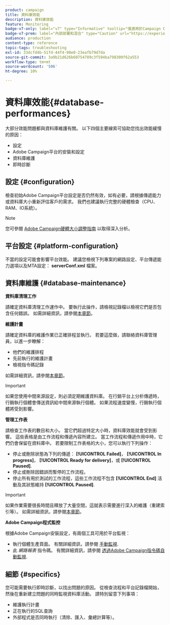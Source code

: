```yaml
---
product: campaign
title: 資料庫效能
description: 資料庫效能
feature: Monitoring
badge-v7-only: label="v7" type="Informative" tooltip="僅適用於Campaign Classic v7"
badge-v7-prem: label="內部部署和混合" type="Caution" url="https://experienceleague.adobe.com/docs/campaign-classic/using/installing-campaign-classic/architecture-and-hosting-models/hosting-models-lp/hosting-models.html?lang=zh-Hant" tooltip="僅適用於內部部署和混合部署"
audience: production
content-type: reference
topic-tags: troubleshooting
exl-id: 33dcfd4b-51fd-44f4-98e0-23eafb79d7da
source-git-commit: 3a9b21d626b60754789c3f594ba798309f62a553
workflow-type: tm+mt
source-wordcount: '506'
ht-degree: 10%

---
```


# 資料庫效能{#database-performances}



大部分效能問題都與資料庫維護有關。 以下四個主要線索可協助您找出效能緩慢的原因：

* 設定
* Adobe Campaign平台的安裝和設定
* 資料庫維護
* 即時診斷

## 設定 {#configuration}

檢查初始Adobe Campaign平台設定是否仍然有效，如有必要，請根據傳遞能力或資料庫大小重新評估客戶的需求。 我們也建議執行完整的硬體檢查（CPU、RAM、IO系統）。

>[!NOTE]
>
>您可參閱 [Adobe Campaign硬體大小調整指南](https://helpx.adobe.com/tw/campaign/kb/hardware-sizing-guide.html) 以取得深入分析。

## 平台設定 {#platform-configuration}

不當的設定可能會影響平台效能。 建議您檢視下列專案的網路設定、平台傳遞能力選項以及MTA設定： **serverConf.xml** 檔案。

## 資料庫維護 {#database-maintenance}

**資料庫清理工作**

請確定資料庫清理工作運作中。 要執行此操作，請檢視記錄檔以檢視它們是否包含任何錯誤。 如需詳細資訊，請參閱[本章節](../../production/using/database-cleanup-workflow.md)。

**維護計畫**

請確定資料庫的維護作業已正確排程並執行。 若要這麼做，請聯絡資料庫管理員，以進一步瞭解：

* 他們的維護排程
* 先前執行的維護計畫
* 檢視指令碼記錄

如需詳細資訊，請參閱[本章節](../../production/using/recommendations.md)。

>[!IMPORTANT]
>
>如果您使用中間來源設定，則必須定期維護資料庫。 在行銷平台上分析傳遞時，行銷執行個體會傳送資訊給中間來源執行個體。 如果流程速度變慢，行銷執行個體將受到影響。

**管理工作表**

請檢查工作表的數目和大小。 當它們超過特定大小時，資料庫效能就會受到影響。 這些表格是由工作流程和傳遞內容所建立。 當工作流程和傳遞作用中時，它們仍會保留在資料庫中。 若要限制工作表格的大小，您可以執行下列操作：

* 停止或刪除狀態為下列的傳遞： **[!UICONTROL Failed]**， **[!UICONTROL In progress]**， **[!UICONTROL Ready for delivery]**，或 **[!UICONTROL Paused]**.
* 停止或刪除因錯誤而暫停的工作流程。
* 停止所有用於測試的工作流程，這些工作流程不包含 **[!UICONTROL End]** 活動及其狀態維持 **[!UICONTROL Paused]**.

>[!IMPORTANT]
>
>如果作業需要很長時間且釋放了大量空間，這就表示需要進行深入的維護（重建索引等）。 如需詳細資訊，請參閱[本章節](../../production/using/recommendations.md)。

**Adobe Campaign程式監控**

根據Adobe Campaign安裝設定，有兩個工具可用於平台監視：

* 執行個體生產頁面。 有關詳細資訊，請參閱 [手動監視](../../production/using/monitoring-processes.md#manual-monitoring).
* 此 *網路報表* 指令碼。 有關詳細資訊，請參閱 [透過Adobe Campaign指令碼自動監視](../../production/using/monitoring-processes.md#automatic-monitoring-via-adobe-campaign-scripts).

## 細節 {#specifics}

您可能需要執行即時診斷，以找出問題的原因。 從檢查流程和平台記錄檔開始，然後在重新建立問題的同時監視資料庫活動。 請特別留意下列事項：

* 維護執行計畫
* 正在執行的SQL查詢
* 外部程式是否同時執行（清除、匯入、彙總計算等）。
